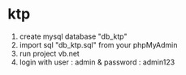 # ktp
1. create mysql database "db_ktp"
2. import sql "db_ktp.sql" from your phpMyAdmin
3. run project vb.net
4. login with user : admin & password : admin123
